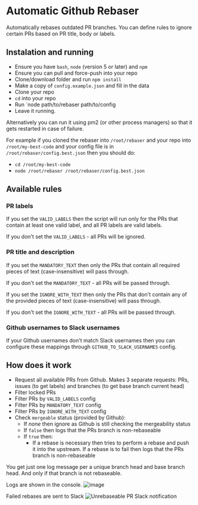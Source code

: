 # Automatic Github Rebaser

Automatically rebases outdated PR branches.
You can define rules to ignore certain PRs based on PR title, body or labels.

## Instalation and running

* Ensure you have `bash`, `node` (version 5 or later) and `npm`
* Ensure you can pull and force-push into your repo
* Clone/download folder and run `npm install`
* Make a copy of `config.example.json` and fill in the data
* Clone your repo
* `cd` into your repo
* Run `node path/to/rebaser path/to/config
* Leave it running.

Alternatively you can run it using pm2 (or other process managers) so that it gets restarted in case of failure.

For example if you cloned the rebaser into `/root/rebaser` and your repo into `/root/my-best-code` and your config file is in `/root/rebaser/config.best.json` then you should do:
* `cd /root/my-best-code`
* `node /root/rebaser /root/rebaser/config.best.json`

## Available rules

### PR labels

If you set the `VALID_LABELS` then the script will run only for the PRs that contain at least one valid label, and all PR labels are valid labels.

If you don't set the `VALID_LABELS` - all PRs will be ignored.

### PR title and description

If you set the `MANDATORY_TEXT` then only the PRs that contain all required pieces of text (case-insensitive) will pass through.

If you don't set the `MANDATORY_TEXT` - all PRs will be passed through.

If you set the `IGNORE_WITH_TEXT` then only the PRs that don't contain any of the provided pieces of text (case-insensitive) will pass through.

If you don't set the `IGNORE_WITH_TEXT` - all PRs will be passed through.

### Github usernames to Slack usernames

If your Github usernames don't match Slack usernames then you can configure these mappings through `GITHUB_TO_SLACK_USERNAMES` config.

## How does it work

* Request all available PRs from Github. Makes 3 separate requests: PRs, issues (to get labels) and branches (to get base branch current head)
* Filter locked PRs
* Filter PRs by `VALID_LABELS` config
* Filter PRs by `MANDATORY_TEXT` config
* Filter PRs by `IGNORE_WITH_TEXT` config
* Check `mergeable` status (provided by Github):
    * If _none_ then ignore as Github is still checking the mergeability status
    * If `false` then logs that the PRs branch is non-rebaseable
    * If `true` then:
        * If a rebase is necessary then tries to perform a rebase and push it into the upstream. If a rebase is to fail then logs that the PRs branch is non-rebaseable

 You get just one log message per a unique branch head and base branch head. And only if that branch is not rebaseable.

 Logs are shown in the console.
![image](https://cloud.githubusercontent.com/assets/171178/24015385/40a83c26-0a80-11e7-9055-1b098d6b41e4.png)

Failed rebases are sent to Slack
![Unrebaseable PR Slack notification](https://cloud.githubusercontent.com/assets/171178/24015281/fa7ec36e-0a7f-11e7-92ad-c3fa00f55fdc.png)

